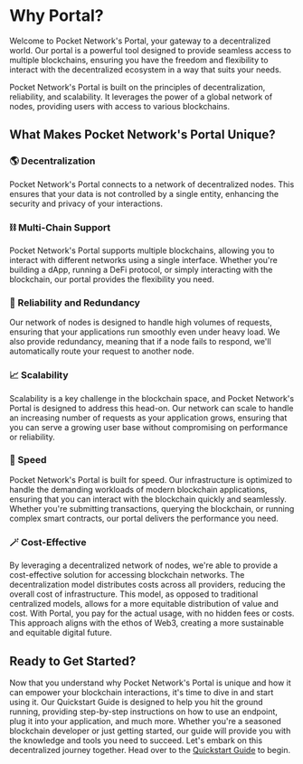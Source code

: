 # Why Portal?

Welcome to Pocket Network's Portal, your gateway to a decentralized world. Our portal is a powerful tool designed to provide seamless access to multiple blockchains, ensuring you have the freedom and flexibility to interact with the decentralized ecosystem in a way that suits your needs.

Pocket Network's Portal is built on the principles of decentralization, reliability, and scalability. It leverages the power of a global network of nodes, providing users with access to various blockchains.

## What Makes Pocket Network's Portal Unique?

### 🌎 Decentralization

Pocket Network's Portal connects to a network of decentralized nodes. This ensures that your data is not controlled by a single entity, enhancing the security and privacy of your interactions.

### ⛓ Multi-Chain Support

Pocket Network's Portal supports multiple blockchains, allowing you to interact with different networks using a single interface. Whether you're building a dApp, running a DeFi protocol, or simply interacting with the blockchain, our portal provides the flexibility you need.

### 🎯 Reliability and Redundancy

Our network of nodes is designed to handle high volumes of requests, ensuring that your applications run smoothly even under heavy load. We also provide redundancy, meaning that if a node fails to respond, we'll automatically route your request to another node.

### 📈 Scalability

Scalability is a key challenge in the blockchain space, and Pocket Network's Portal is designed to address this head-on. Our network can scale to handle an increasing number of requests as your application grows, ensuring that you can serve a growing user base without compromising on performance or reliability.

### 🚀 Speed

Pocket Network's Portal is built for speed. Our infrastructure is optimized to handle the demanding workloads of modern blockchain applications, ensuring that you can interact with the blockchain quickly and seamlessly. Whether you're submitting transactions, querying the blockchain, or running complex smart contracts, our portal delivers the performance you need.

### 🪄 Cost-Effective

By leveraging a decentralized network of nodes, we're able to provide a cost-effective solution for accessing blockchain networks. The decentralization model distributes costs across all providers, reducing the overall cost of infrastructure. This model, as opposed to traditional centralized models, allows for a more equitable distribution of value and cost. With Portal, you pay for the actual usage, with no hidden fees or costs. This approach aligns with the ethos of Web3, creating a more sustainable and equitable digital future.

## Ready to Get Started?

Now that you understand why Pocket Network's Portal is unique and how it can empower your blockchain interactions, it's time to dive in and start using it. Our Quickstart Guide is designed to help you hit the ground running, providing step-by-step instructions on how to use an endpoint, plug it into your application, and much more. Whether you're a seasoned blockchain developer or just getting started, our guide will provide you with the knowledge and tools you need to succeed. Let's embark on this decentralized journey together. Head over to the [Quickstart Guide](quickstart) to begin.
